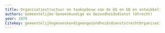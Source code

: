 ```yaml
---
title: Organisatiestructuur en taakopbouw van de GG en GD en ontwikkelingen daarin, 1979 (conclusies, aanbevelingen, en samenvatting)
authors: Gemeentelijke Geneeskundige en Gezondheidsdienst (Utrecht)
year: 1979
Citekey: gemeentelijkegeneeskundigeengezondheidsdienstutrechtOrganisatiestructuurTaakopbouwVan1979
---
```



